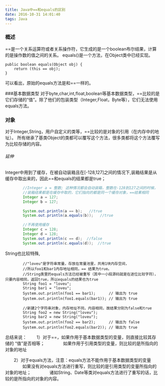 ```yaml
---
title: Java中==和equals的区别
date: 2016-10-31 14:01:40
tags: Java
---
```


### 概述
==是一个关系运算符或者关系操作符，它生成的是一个boolean布尔结果，计算的是操作数的值之间的关系。
equals()是一个方法，在Object类中已经实现。
```
public boolean equals(Object obj) {
    return (this == obj);
}
```
可以看出，原始的equals方法是和==一样的。
<!-- more -->
###基本数据类型
对于byte,char,int,float,boolean等基本数据类型，==比较的是它们存储的“值”。除了他们的包装类型（Integer,Float，Byte等），它们无法使用equals方法。

### 对象
对于Integer,String，用户自定义的类等，==比较的是对象的引用（在内存中的地址）。
所有继承了基类Object的类都可以覆写这个方法，很多类都将这个方法覆写为比较存储的内容。

###### 延伸
Integer中用到了缓存，在被自动装箱且在[-128,127]之间的情况下,装箱结果是从缓存中取出来的，因此==和equals的结果都是true；
``` Java
    	//Integer a = 整数; 这种情况都会自动装箱，整数在-128到127之间的时候，
    	//装箱结果都是在缓存中取的，它们指向的都是同一个缓存对象，==结果相同
		Integer a = 127;
		Integer b = 127;
		
		System.out.println(a == b);   //true
		System.out.println(a.equals(b));   //true
		
		//不再使用缓存
		Integer c = 128;
		Integer d = 128;
		System.out.println(c == d);  //false
		System.out.println(c.equals(d));  //true	
```
String也比较特殊,
```
        //"loveu"是字符串常量，存放在常量池里，共用1块内存空间，
    	//所以foo1和bar1内存地址相同，== 结果为true。
    	//String类里的equals方法已经被重写（其中一小段源码就是在逐位比较字符），只要内容相同，返回true，所以equals的结果也为true
        String foo1 = "loveu";  
        String bar1 = "loveu";  
        System.out.println(foo1 == bar1);      // 输出为 true  
        System.out.println(foo1.equals(bar1)); // 输出为 true  
        
        //新建2个字符串对象，内存地址不同，内容相同，故结果分别为false和true
        String foo2 = new String("loveu");  
        String bar2 = new String("loveu");  
        System.out.println(foo2 == bar2);      // 输出为 false  
        System.out.println(foo2.equals(bar2)); // 输出为 true  
```

总结来说：
　　1）对于==，如果作用于基本数据类型的变量，则直接比较其存储的 “值”是否相等；
　　　　如果作用于引用类型的变量，则比较的是所指向的对象的地址

　　2）对于equals方法，注意：equals方法不能作用于基本数据类型的变量
　　　　如果没有对equals方法进行重写，则比较的是引用类型的变量所指向的对象的地址；
　　　　诸如String、Date等类对equals方法进行了重写的话，比较的是所指向的对象的内容。
